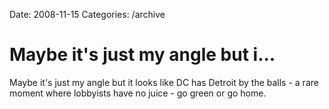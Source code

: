 Date: 2008-11-15
Categories: /archive

# Maybe it's just my angle but i...

Maybe it's just my angle but it looks like DC has Detroit by the balls - a rare moment where lobbyists have no juice - go green or go home.
